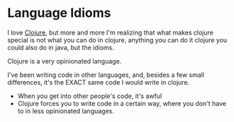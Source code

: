 # Language Idioms

I love [Clojure](clojure.md), but more and more I'm realizing that what makes clojure special is not what you can do in clojure, anything you can do it clojure you could also do in java, but the idioms.

Clojure is a very opinionated language.

I've been writing code in other languages, and, besides a few small differences, it's the EXACT same code I would write in clojure.

- When you get into other people's code, it's awful
- Clojure forces you to write code in a certain way, where you don't have to in less opinionated languages.
